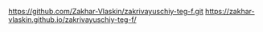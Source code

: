 https://github.com/Zakhar-Vlaskin/zakrivayuschiy-teg-f.git
https://zakhar-vlaskin.github.io/zakrivayuschiy-teg-f/